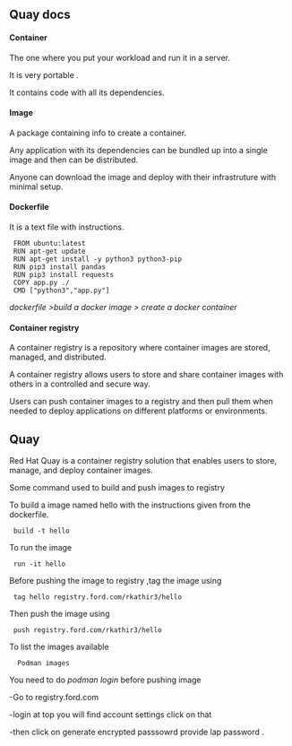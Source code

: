 ## Quay docs

#### Container 
The one where you put your workload and run it in a server. 

It is very portable .

It  contains code with all its dependencies.

#### Image
A package containing info to create a container.

Any application with its dependencies can be bundled up into a single image and then can be distributed.

Anyone can download the image and deploy with their infrastruture with minimal setup.

#### Dockerfile

It is a text file with instructions. 

     FROM ubuntu:latest
     RUN apt-get update
     RUN apt-get install -y python3 python3-pip
     RUN pip3 install pandas
     RUN pip3 install requests
     COPY app.py ./
     CMD ["python3","app.py"]

*dockerfile >build a docker image > create a docker container*

#### Container registry

A container registry is a  repository where container images are stored, managed, and distributed.

A container registry allows users to store and share container images with others in a controlled and secure way.

Users can push container images to a registry and then pull them when needed to deploy applications on different platforms or environments.



## Quay

Red Hat Quay is a container registry solution that enables users to store, manage, and deploy container images. 

Some command used to build and push images to registry

To build a image named hello with the instructions given from the dockerfile.

     build -t hello

To run the image

     run -it hello 

Before pushing the image to registry ,tag the image using 

     tag hello registry.ford.com/rkathir3/hello

Then push the image using 

     push registry.ford.com/rkathir3/hello


  To list the images available

      Podman images

You need to do *podman login* before pushing image

 -Go to registry.ford.com 

 -login at top you will find account settings click on that 

 -then click on generate encrypted passsowrd provide lap password .
